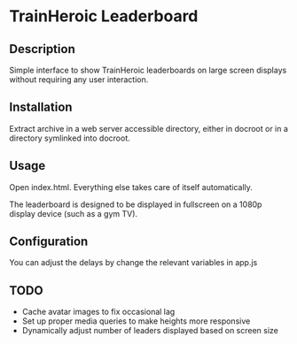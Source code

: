 TrainHeroic Leaderboard
=======================

## Description

Simple interface to show TrainHeroic leaderboards on large screen displays
without requiring any user interaction.

## Installation

Extract archive in a web server accessible directory, either in docroot
or in a directory symlinked into docroot.

## Usage

Open index.html.  Everything else takes care of itself automatically.

The leaderboard is designed to be displayed in fullscreen on a 1080p display device (such as a gym TV).

## Configuration

You can adjust the delays by change the relevant variables in app.js

## TODO

 * Cache avatar images to fix occasional lag
 * Set up proper media queries to make heights more responsive
 * Dynamically adjust number of leaders displayed based on screen size

